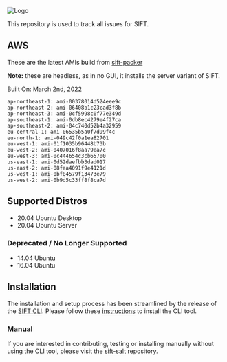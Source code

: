 ![Logo](https://images.contentstack.io/v3/assets/blt36c2e63521272fdc/blt3e371eacc79a3ca4/60a5393fe2db156d00f0b8ab/400x460_DFIR_SIFT.jpg)

This repository is used to track all issues for SIFT.

## AWS

These are the latest AMIs build from [sift-packer](https://github.com/sans-dfir/sift-packer)

**Note:** these are headless, as in no GUI, it installs the server variant of SIFT.

Built On: March 2nd, 2022

```
ap-northeast-1: ami-00378014d524eee9c
ap-northeast-2: ami-06408b1c23cad3f8b
ap-northeast-3: ami-0cf5998c0f77e349d
ap-southeast-1: ami-0db8ec4279e4f27ca
ap-southeast-2: ami-04c740d52b4a32959
eu-central-1: ami-06535b5a0f7d99f4c
eu-north-1: ami-049c42f0a1ea82701
eu-west-1: ami-01f1035b96448b73b
eu-west-2: ami-0407016f8aa79ea7c
eu-west-3: ami-0c444654c3cb65700
us-east-1: ami-0d52daefbb3dad017
us-east-2: ami-08faa4091f9e4121d
us-west-1: ami-0bf84579f13473e79
us-west-2: ami-0b9d5c33ff8f8ca7d
```

## Supported Distros

* 20.04 Ubuntu Desktop 
* 20.04 Ubuntu Server

### Deprecated / No Longer Supported

* 14.04 Ubuntu
* 16.04 Ubuntu

## Installation

The installation and setup process has been streamlined by the release of the [SIFT CLI](https://github.com/sans-dfir/sift-cli). Please follow these [instructions](https://github.com/sans-dfir/sift-cli#installation) to install the CLI tool.

### Manual 

If you are interested in contributing, testing or installing manually without using the CLI tool, please visit the [sift-salt](https://github.com/sans-dfir/sift-saltstack) repository.
